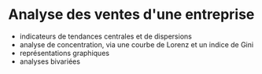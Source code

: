 # Analyse des ventes d'une entreprise

* indicateurs de tendances centrales et de dispersions 
* analyse de concentration, via une courbe de Lorenz et un indice de Gini 
* représentations graphiques
* analyses bivariées
